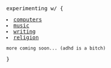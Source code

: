 experimenting w/ \{ <br/>
    <li><a href="https://github.com/ilyesarf">computers</a><br/></li>
    <li><a href="https://soundcloud.com/alias01">music</a><br/></li>
    <li><a href="/blog">writing</a><br/></li>
    <li><a href="https://echaostemple.github.io/">religion</a><br/></li>
    
    more coming soon... (adhd is a bitch)
}
<style> body {font-family: 'Lucida Console', monospace;}</style>